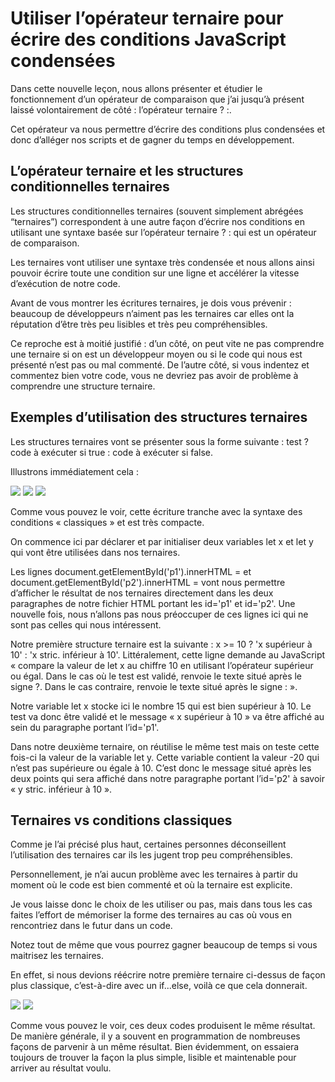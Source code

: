 # Utiliser l’opérateur ternaire pour écrire des conditions JavaScript condensées

Dans cette nouvelle leçon, nous allons présenter et étudier le fonctionnement d’un opérateur de comparaison que j’ai jusqu’à présent laissé volontairement de côté : l’opérateur ternaire ? :.

Cet opérateur va nous permettre d’écrire des conditions plus condensées et donc d’alléger nos scripts et de gagner du temps en développement.

## L’opérateur ternaire et les structures conditionnelles ternaires

Les structures conditionnelles ternaires (souvent simplement abrégées “ternaires”) correspondent à une autre façon d’écrire nos conditions en utilisant une syntaxe basée sur l’opérateur ternaire ? : qui est un opérateur de comparaison.

Les ternaires vont utiliser une syntaxe très condensée et nous allons ainsi pouvoir écrire toute une condition sur une ligne et accélérer la vitesse d’exécution de notre code.

Avant de vous montrer les écritures ternaires, je dois vous prévenir : beaucoup de développeurs n’aiment pas les ternaires car elles ont la réputation d’être très peu lisibles et très peu compréhensibles.

Ce reproche est à moitié justifié : d’un côté, on peut vite ne pas comprendre une ternaire si on est un développeur moyen ou si le code qui nous est présenté n’est pas ou mal commenté. De l’autre côté, si vous indentez et commentez bien votre code, vous ne devriez pas avoir de problème à comprendre une structure ternaire.

## Exemples d’utilisation des structures ternaires

Les structures ternaires vont se présenter sous la forme suivante : test ? code à exécuter si true : code à exécuter si false.

Illustrons immédiatement cela :

![](https://www.pierre-giraud.com/wp-content/uploads/2019/05/javascript-structure-condition-ternaire-support-html.png)
![](https://www.pierre-giraud.com/wp-content/uploads/2019/05/javascript-structure-condition-ternaire-exemple.png)
![](https://www.pierre-giraud.com/wp-content/uploads/2019/05/javascript-structure-condition-ternaire-resultat.png)

Comme vous pouvez le voir, cette écriture tranche avec la syntaxe des conditions « classiques » et est très compacte.

On commence ici par déclarer et par initialiser deux variables let x et let y qui vont être utilisées dans nos ternaires.

Les lignes document.getElementById('p1').innerHTML = et document.getElementById('p2').innerHTML = vont nous permettre d’afficher le résultat de nos ternaires directement dans les deux paragraphes de notre fichier HTML portant les id='p1' et id='p2'. Une nouvelle fois, nous n’allons pas nous préoccuper de ces lignes ici qui ne sont pas celles qui nous intéressent.

Notre première structure ternaire est la suivante : x >= 10 ? 'x supérieur à 10' : 'x stric. inférieur à 10'. Littéralement, cette ligne demande au JavaScript « compare la valeur de let x au chiffre 10 en utilisant l’opérateur supérieur ou égal. Dans le cas où le test est validé, renvoie le texte situé après le signe ?. Dans le cas contraire, renvoie le texte situé après le signe : ».

Notre variable let x stocke ici le nombre 15 qui est bien supérieur à 10. Le test va donc être validé et le message « x supérieur à 10 » va être affiché au sein du paragraphe portant l’id='p1'.

Dans notre deuxième ternaire, on réutilise le même test mais on teste cette fois-ci la valeur de la variable let y. Cette variable contient la valeur -20 qui n’est pas supérieure ou égale à 10. C’est donc le message situé après les deux points qui sera affiché dans notre paragraphe portant l’id='p2' à savoir « y stric. inférieur à 10 ».

## Ternaires vs conditions classiques

Comme je l’ai précisé plus haut, certaines personnes déconseillent l’utilisation des ternaires car ils les jugent trop peu compréhensibles.

Personnellement, je n’ai aucun problème avec les ternaires à partir du moment où le code est bien commenté et où la ternaire est explicite.

Je vous laisse donc le choix de les utiliser ou pas, mais dans tous les cas faites l’effort de mémoriser la forme des ternaires au cas où vous en rencontriez dans le futur dans un code.

Notez tout de même que vous pourrez gagner beaucoup de temps si vous maitrisez les ternaires.

En effet, si nous devions réécrire notre première ternaire ci-dessus de façon plus classique, c’est-à-dire avec un if...else, voilà ce que cela donnerait.

![](https://www.pierre-giraud.com/wp-content/uploads/2019/05/javascript-ternaire-vs-condition-if-else.png)
![](https://www.pierre-giraud.com/wp-content/uploads/2019/05/javascript-ternaire-vs-condition-if-else-resultat.png)

Comme vous pouvez le voir, ces deux codes produisent le même résultat. De manière générale, il y a souvent en programmation de nombreuses façons de parvenir à un même résultat. Bien évidemment, on essaiera toujours de trouver la façon la plus simple, lisible et maintenable pour arriver au résultat voulu.